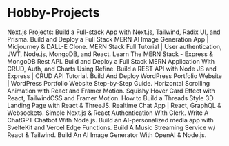 # Hobby-Projects
Next.js Projects: Build a Full-stack App with Next.js, Tailwind, Radix UI, and Prisma.
Build and Deploy a Full Stack MERN AI Image Generation App | Midjourney & DALL-E Clone.
MERN Stack Full Tutorial | User authentication, JWT, Node.js, MongoDB, and React.
Learn The MERN Stack - Express & MongoDB Rest API.
Build and Deploy a Full Stack MERN Application With CRUD, Auth, and Charts Using Refine.
Build a REST API with Node JS and Express | CRUD API Tutorial.
Build And Deploy WordPress Portfolio Website | WordPress Portfolio Website Step-by-Step Guide.
Horizontal Scrolling Animation with React and Framer Motion.
Squishy Hover Card Effect with React, TailwindCSS and Framer Motion.
How to Build a Threads Style 3D Landing Page with React & ThreeJS.
Realtime Chat App | React, GraphQL & Websockets.
Simple Next.js & React Authentication With Clerk.
Write A ChatGPT Chatbot With Node.js.
Build an AI-personalized media app with SvelteKit and Vercel Edge Functions.
Build A Music Streaming Service w/ React & Tailwind.
Build An AI Image Generator With OpenAI & Node.js.

